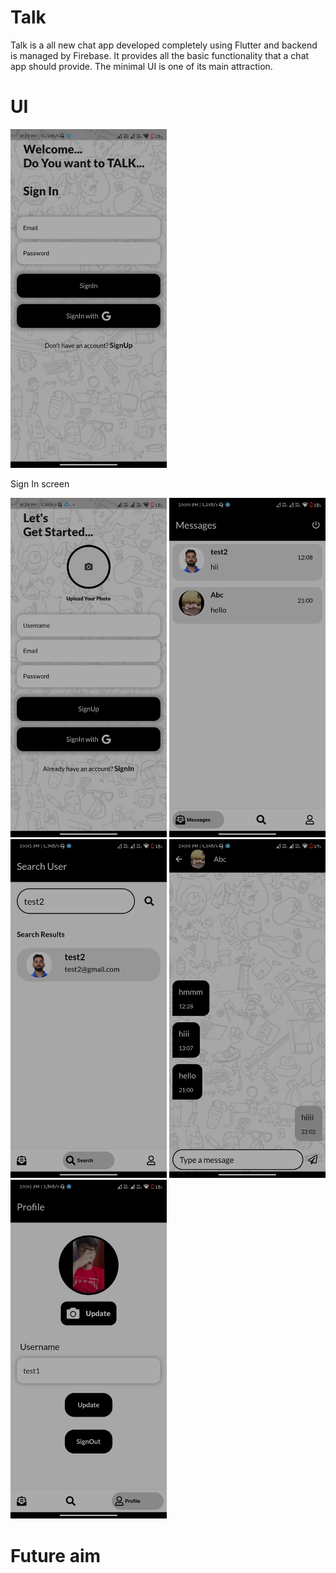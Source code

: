 # Talk

Talk is a all new chat app developed completely using Flutter and backend is managed by Firebase. It provides all the basic functionality that a chat app should provide. The minimal UI is one of its main attraction.

# UI 
<div class="row">
    <p>
      <img src="screenshots/ss1.jpg" width="250">
    </p>
    <p>
        Sign In screen
    </p>
      <img src="screenshots/ss2.jpg" width="250">
      <img src="screenshots/ss3.jpg" width="250">
      <img src="screenshots/ss4.jpg" width="250">
      <img src="screenshots/ss5.jpg" width="250">
      <img src="screenshots/ss6.jpg" width="250">
</div>

# Future aim